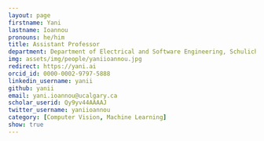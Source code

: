 ```yaml
---
layout: page
firstname: Yani
lastname: Ioannou
pronouns: he/him
title: Assistant Professor
department: Department of Electrical and Software Engineering, Schulich School of Engineering
img: assets/img/people/yaniioannou.jpg
redirect: https://yani.ai
orcid_id: 0000-0002-9797-5888
linkedin_username: yanii
github: yanii
email: yani.ioannou@ucalgary.ca
scholar_userid: Qy9yv44AAAAJ
twitter_username: yaniioannou
category: [Computer Vision, Machine Learning]
show: true
---
```

